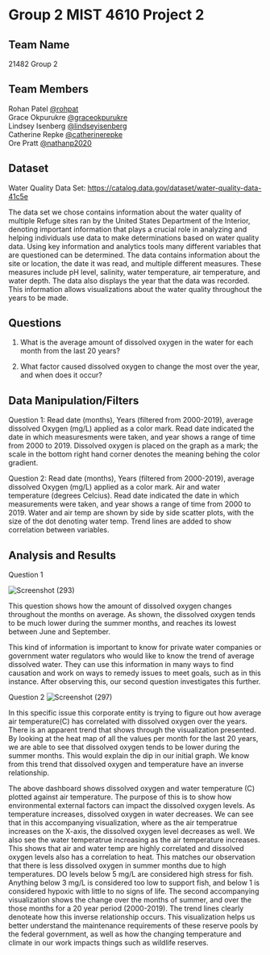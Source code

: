 # Group 2 MIST 4610 Project 2




## Team Name
21482 Group 2

## Team Members
Rohan Patel [@rohpat](https://github.com/rohpat)  <br>
Grace Okpurukre  [@graceokpurukre](https://github.com/graceokpurukre) <br>
Lindsey Isenberg [@lindseyisenberg](https://github.com/lindseyisenberg)  <br>
Catherine Repke  [@catherinerepke](https://github.com/catherinerepke) <br> 
Ore Pratt [@nathanp2020](https://github.com/nathanp2020) <br> 
## Dataset

Water Quality Data Set: https://catalog.data.gov/dataset/water-quality-data-41c5e

The data set we chose contains information about the water quality of multiple Refuge sites ran by the United States Department of the Interior, denoting important information that plays a crucial role in analyzing and helping individuals use data to make determinations based on water quality data. Using key information and analytics tools many different variables that are questioned can be determined.  The data contains information about the site or location, the date it was read, and multiple different measures. These measures include pH level, salinity, water temperature, air temperature, and water depth. The data also displays the year that the data was recorded. This information allows visualizations about the water quality throughout the years to be made. 

## Questions
1. What is the average amount of dissolved oxygen in the water for each month from the last 20 years?


2. What factor caused dissolved oxygen to change the most over the year, and when does it occur?

## Data Manipulation/Filters
Question 1: Read date (months), Years (filtered from 2000-2019), average dissolved Oxygen (mg/L) applied as a color mark. Read date indicated the date in which measuresments were taken, and year shows a range of time from 2000 to 2019.
Dissolved oxygen is placed on the graph as a mark; the scale in the bottom right hand corner denotes the meaning behing the color gradient.

Question 2:
Read date (months), Years (filtered from 2000-2019), average dissolved Oxygen (mg/L) applied as a color mark. Air and water temperature (degrees Celcius).  Read date indicated the date in which measurements were taken, and year shows a range of time from 2000 to 2019. Water and air temp are shown by side by side scatter plots, with the size of the dot denoting water temp. Trend lines are added to show correlation between variables.
## Analysis and Results

Question 1

![Screenshot (293)](https://github.com/nathanp2020/SP-24-MIST4610-Group2-Project2/assets/148779254/b58c8464-28ef-42a8-95f2-a04e7f585f1a)

This question shows how the amount of dissolved oxygen changes throughout the months on average. As shown, the dissolved oxygen tends to be much lower during the 
summer months, and reaches its lowest between June and September. 

This kind of information is important to know for private water companies or government water regulators who would like to know the trend of average dissolved water.
They can use this information in many ways to find causation and work on ways to remedy issues to meet goals, such as in this instance.  After observing this, our second question investigates this further. 



Question 2
![Screenshot (297)](https://github.com/nathanp2020/SP-24-MIST4610-Group2-Project2/assets/148779254/811bb26b-cda5-4731-97eb-b258499c323a)


In this specific issue this corporate entity is trying to figure out how average air temperature(C) has correlated with dissolved oxygen over the years. There is an apparent trend that shows through the visualization presented. 
By looking at the heat map of all the values per month for the last 20 years, we are able 
to see that dissolved oxygen tends to be lower during the summer months. This would explain the dip in our initial graph. We know from this trend that dissolved oxygen and temperature have an inverse relationship.


The above dashboard shows dissolved oxygen and water temperature (C) plotted against air temperature. The purpose of this is to show how environmental external factors can impact the dissolved oxygen levels. As temperature increases, dissolved oxygen in water decreases. We can see that in this accompanying visualization, where as the air temperatrue increases on the X-axis, the dissolved oxygen level decreases as well. We also see the water temperatrue increasing as the air temperature increases. This shows that air and water temp are highly correlated and dissolved oxygen levels also has a correlation to heat. This matches our observation that there is less dissolved oxygen in summer months due to high temperatures.
DO levels below 5 mg/L are considered high stress for fish. Anything below 3 mg/L is considered too low to support fish, and below 1 is considered hypoxic with little to no signs of life.
The second accompanying visualization shows the change over the months of summer, and over the those months for a 20 year period (2000-2019). The trend lines clearly denoteate how this inverse relationship occurs. This visualization helps us better understand the maintenance requirements of these reserve pools by the federal government, as well as how the changing temperature and climate in our work impacts things such as wildlife reserves. 
